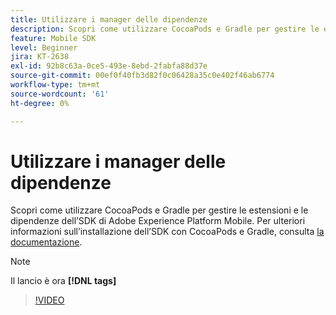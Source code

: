 ```yaml
---
title: Utilizzare i manager delle dipendenze
description: Scopri come utilizzare CocoaPods e Gradle per gestire le estensioni e le dipendenze dell’SDK di Mobile.
feature: Mobile SDK
level: Beginner
jira: KT-2638
exl-id: 92b8c63a-0ce5-493e-8ebd-2fabfa88d37e
source-git-commit: 00ef0f40fb3d82f0c06428a35c0e402f46ab6774
workflow-type: tm+mt
source-wordcount: '61'
ht-degree: 0%

---
```


# Utilizzare i manager delle dipendenze

Scopri come utilizzare CocoaPods e Gradle per gestire le estensioni e le dipendenze dell’SDK di Adobe Experience Platform Mobile. Per ulteriori informazioni sull’installazione dell’SDK con CocoaPods e Gradle, consulta [la documentazione](https://developer.adobe.com/client-sdks/documentation/getting-started/get-the-sdk/).

>[!NOTE]
>
> Il lancio è ora **[!DNL tags]**

>[!VIDEO](https://video.tv.adobe.com/v/26263/?learn=on)
